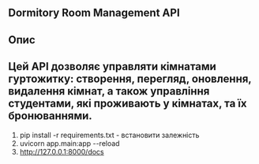 ## Dormitory Room Management API
## Опис
## Цей API дозволяє управляти кімнатами гуртожитку: створення, перегляд, оновлення, видалення кімнат, а також управління студентами, які проживають у кімнатах, та їх бронюваннями.


1. pip install -r requirements.txt - встановити залежність
2. uvicorn app.main:app --reload
3. http://127.0.0.1:8000/docs

